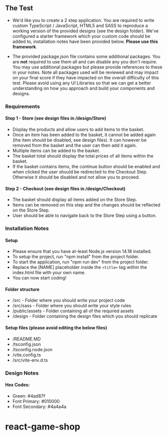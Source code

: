 ## The Test

-   We'd like you to create a 2 step application. You are required to write custom TypeScript / JavaScript, HTML5 and SASS to reproduce a working version of the provided designs (see the design folder). We've configured a starter framework which your custom code should be added to, installation notes have been provided below. **Please use this framework**.

-   The provided package.json file contains some additional packages. You are **not** required to use them all and can disable any you don't require. You may use additional packages but please provide references to these in your notes. Note all packages used will be reviewed and may impact on your final score if they have impacted on the overall difficulty of this test. Please avoid using any UI Libraries so that we can get a better understanding on how you approach and build your components and designs.

### Requirements

#### Step 1 - Store (see design files in /design/Store)

-   Display the products and allow users to add items to the basket.
-   Once an item has been added to the basket, it cannot be added again (the item should be disabled, see design files). It can however be removed from the basket and the user can then add it again.
-   Multiple items can be added to the basket.
-   The basket total should display the total prices of all items within the basket.
-   If the basket contains items, the continue button should be enabled and when clicked the user should be redirected to the Checkout Step. Otherwise it should be disabled and not allow you to proceed.

#### Step 2 - Checkout (see design files in /design/Checkout)

-   The basket should display all items added on the Store Step.
-   Items can be removed on this step and the changes should be reflected on the Store Step.
-   User should be able to navigate back to the Store Step using a button.

### Installation Notes

#### Setup

-   Please ensure that you have at-least Node.js version 14.18 installed.
-   To setup the project, run "npm install" from the project folder.
-   To start the application, run "npm run dev" from the project folder.
-   Replace the [NAME] placeholder inside the `<title>` tag within the index.html file with your own name.
-   You can now start coding!

#### Folder structure

-   /src - Folder where you should write your project code
-   /src/sass - Folder where you should write your style rules
-   /public/assets - Folder containing all of the required assets
-   /design - Folder containing the design files which you should replicate

#### Setup files (please avoid editing the below files)

-   /README.MD
-   /tsconfig.json
-   /tsconfig.node.json
-   /vite.config.ts
-   /src/vite-env.d.ts

### Design Notes

#### Hex Codes:

-   Green: #4ad87f
-   Font Primary: #010000
-   Font Secondary: #4a4a4a
# react-game-shop
